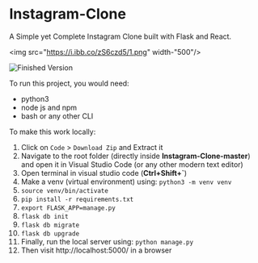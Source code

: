 # Instagram-Clone
A Simple yet Complete Instagram Clone built with Flask and React.  

<img src="https://i.ibb.co/zS6czd5/1.png" width-"500"/>

![Finished Version](https://i.ibb.co/sWfJxmX/2.png)

To run this project, you would need:
* python3
* node js and npm
* bash or any other CLI

To make this work locally:

1. Click on `Code` > `Download Zip` and Extract it
2. Navigate to the root folder (directly inside **Instagram-Clone-master**) and open it in Visual Studio Code (or any other modern text editor)
3. Open terminal in visual studio code (**Ctrl+Shift+\`**)
4. Make a venv (virtual environment) using:  `python3 -m venv venv`
5. `source venv/bin/activate`
6. `pip install -r requirements.txt`
7. `export FLASK_APP=manage.py`
8. `flask db init`
9. `flask db migrate`
10. `flask db upgrade`
11. Finally, run the local server using: `python manage.py`
12. Then visit http://localhost:5000/ in a browser
